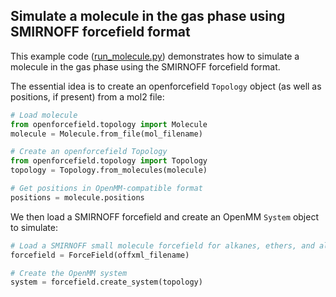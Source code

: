 ## Simulate a molecule in the gas phase using SMIRNOFF forcefield format

This example code ([run_molecule.py](https://github.com/openforcefield/openforcefield/blob/master/examples/SMIRNOFF_simulation/run_molecule.py)) demonstrates how to simulate a molecule in the gas phase using the SMIRNOFF forcefield format.

The essential idea is to create an openforcefield `Topology` object (as well as positions, if present) from a mol2 file:
```python
# Load molecule
from openforcefield.topology import Molecule
molecule = Molecule.from_file(mol_filename)

# Create an openforcefield Topology
from openforcefield.topology import Topology
topology = Topology.from_molecules(molecule)

# Get positions in OpenMM-compatible format
positions = molecule.positions
```
We then load a SMIRNOFF forcefield and create an OpenMM `System` object to simulate:
```python
# Load a SMIRNOFF small molecule forcefield for alkanes, ethers, and alcohols
forcefield = ForceField(offxml_filename)

# Create the OpenMM system
system = forcefield.create_system(topology)
```
